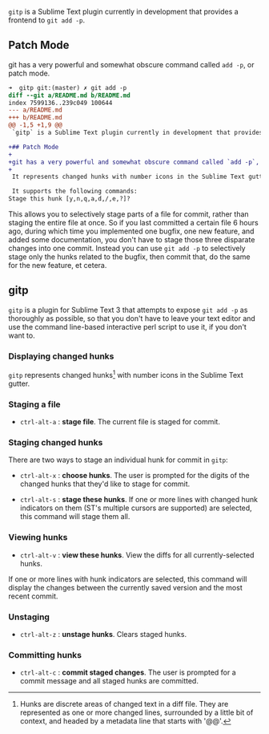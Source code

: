 `gitp` is a Sublime Text plugin currently in development that provides a frontend to `git add -p`. 

## Patch Mode

git has a very powerful and somewhat obscure command called `add -p`, or patch mode. 

```diff
➜  gitp git:(master) ✗ git add -p
diff --git a/README.md b/README.md
index 7599136..239c049 100644
--- a/README.md
+++ b/README.md
@@ -1,5 +1,9 @@
 `gitp` is a Sublime Text plugin currently in development that provides a frontend to `git add -p`.

+## Patch Mode
+
+git has a very powerful and somewhat obscure command called `add -p`, or patch mode.
+
 It represents changed hunks with number icons in the Sublime Text gutter.

 It supports the following commands:
Stage this hunk [y,n,q,a,d,/,e,?]?
```

This allows you to selectively stage parts of a file for commit, rather than staging the entire file at once. So if you last committed a certain file 6 hours ago, during which time you implemented one bugfix, one new feature, and added some documentation, you don't have to stage those three disparate changes into one commit. Instead you can use `git add -p` to selectively stage only the hunks related to the bugfix, then commit that, do the same for the new feature, et cetera. 

## gitp

`gitp` is a plugin for Sublime Text 3 that attempts to expose `git add -p` as thoroughly as possible, so that you don't have to leave your text editor and use the command line-based interactive perl script to use it, if you don't want to.

### Displaying changed hunks

`gitp` represents changed hunks[^1] with number icons in the Sublime Text gutter. 


### Staging a file

- `ctrl-alt-a` : **stage file**. The current file is staged for commit.

### Staging changed hunks

There are two ways to stage an individual hunk for commit in `gitp`: 

- `ctrl-alt-x` : **choose hunks**. The user is prompted for the digits of the changed hunks that they'd like to stage for commit.

- `ctrl-alt-s` : **stage these hunks**. If one or more lines with changed hunk indicators on them (ST's multiple cursors are supported) are selected, this command will stage them all.

### Viewing hunks

- `ctrl-alt-v` : **view these hunks**. View the diffs for all currently-selected hunks.

If one or more lines with hunk indicators are selected, this command will display the changes between the currently saved version and the most recent commit.

### Unstaging

- `ctrl-alt-z` : **unstage hunks**. Clears staged hunks.

### Committing hunks

- `ctrl-alt-c` : **commit staged changes**. The user is prompted for a commit message and all staged hunks are committed.

[^1]: Hunks are discrete areas of changed text in a diff file. They are represented as one or more changed lines, surrounded by a little bit of context, and headed by a metadata line that starts with '@@'.